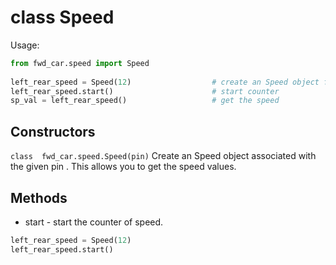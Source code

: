 # class Speed

Usage:
```python
from fwd_car.speed import Speed
                     
left_rear_speed = Speed(12)                  # create an Speed object from a pin
left_rear_speed.start()                      # start counter
sp_val = left_rear_speed()                   # get the speed 
```
## Constructors
```class  fwd_car.speed.Speed(pin)```
Create an Speed object associated with the given pin . This allows you to get the speed values.

## Methods
- start - start the counter of speed.
```python
left_rear_speed = Speed(12)
left_rear_speed.start()
```